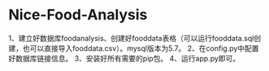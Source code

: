 # Nice-Food-Analysis

1、建立好数据库foodanalysis、创建好fooddata表格（可以运行fooddata.sql创建，也可以直接导入fooddata.csv）。mysql版本为5.7。
2、在config.py中配置好数据库链接信息。
3、安装好所有需要的pip包。
4、运行app.py即可。
